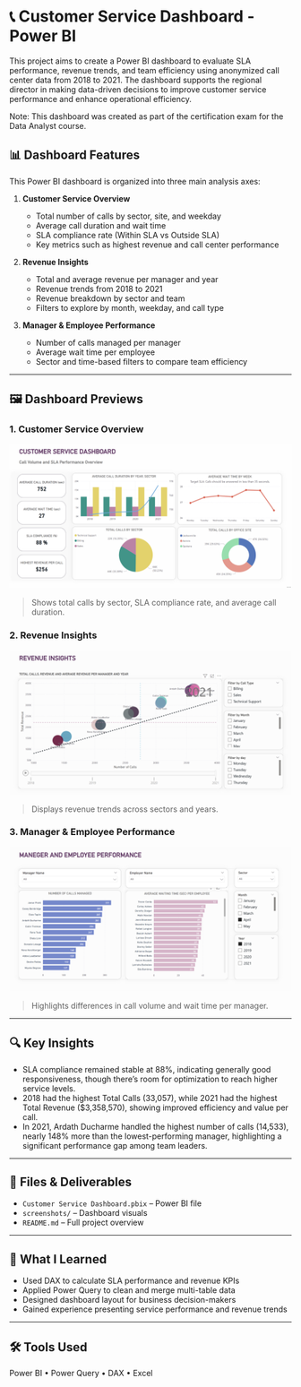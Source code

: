 # 📞 Customer Service Dashboard - Power BI 

This project aims to create a Power BI dashboard to evaluate SLA performance, revenue trends, and team efficiency using anonymized call center data from 2018 to 2021. The dashboard supports the regional director in making data-driven decisions to improve customer service performance and enhance operational efficiency.

Note: This dashboard was created as part of the certification exam for the Data Analyst course.

## 📊 Dashboard Features
This Power BI dashboard is organized into three main analysis axes:

1. **Customer Service Overview**
   - Total number of calls by sector, site, and weekday
   - Average call duration and wait time
   - SLA compliance rate (Within SLA vs Outside SLA)
   - Key metrics such as highest revenue and call center performance

2. **Revenue Insights**
   - Total and average revenue per manager and year
   - Revenue trends from 2018 to 2021
   - Revenue breakdown by sector and team
   - Filters to explore by month, weekday, and call type

3. **Manager & Employee Performance**
   - Number of calls managed per manager
   - Average wait time per employee
   - Sector and time-based filters to compare team efficiency
---

## 🖼 Dashboard Previews

### 1. Customer Service Overview
![Customer Service Overview](customer_service_overview.png)

> Shows total calls by sector, SLA compliance rate, and average call duration.

### 2. Revenue Insights
![Revenue Insights](revenue_insights.png)

> Displays revenue trends across sectors and years.

### 3. Manager & Employee Performance
![Team Performance](team_perfomance.png)

> Highlights differences in call volume and wait time per manager.

---

## 🔍 Key Insights

- SLA compliance remained stable at 88%, indicating generally good responsiveness, though there’s room for optimization to reach higher service levels.
- 2018 had the highest Total Calls (33,057), while 2021 had the highest Total Revenue ($3,358,570), showing improved efficiency and value per call.
- In 2021, Ardath Ducharme handled the highest number of calls (14,533), nearly 148% more than the lowest-performing manager, highlighting a significant performance gap among team leaders.

---

## 📎 Files & Deliverables

- `Customer Service Dashboard.pbix` – Power BI file  
- `screenshots/` – Dashboard visuals  
- `README.md` – Full project overview  

---

## 💬 What I Learned

- Used DAX to calculate SLA performance and revenue KPIs  
- Applied Power Query to clean and merge multi-table data  
- Designed dashboard layout for business decision-makers  
- Gained experience presenting service performance and revenue trends

---

## 🛠 Tools Used

Power BI • Power Query • DAX • Excel
